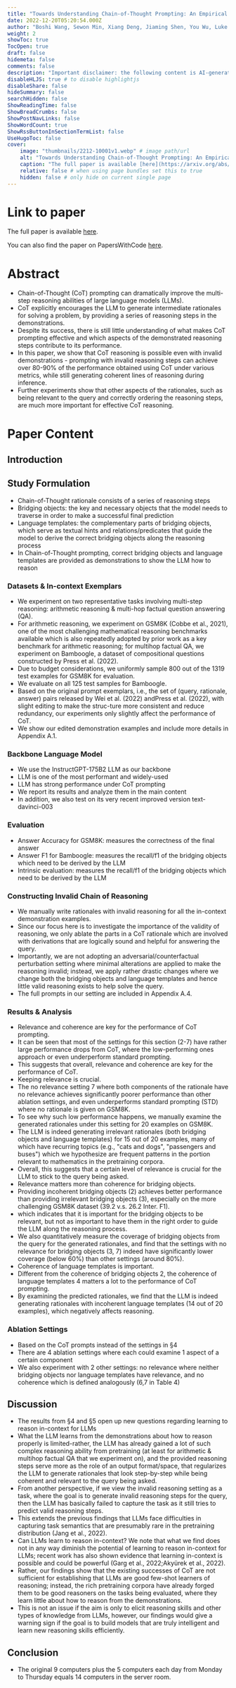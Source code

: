 ```yaml
---
title: "Towards Understanding Chain-of-Thought Prompting: An Empirical Study of What Matters"
date: 2022-12-20T05:20:54.000Z
author: "Boshi Wang, Sewon Min, Xiang Deng, Jiaming Shen, You Wu, Luke Zettlemoyer, Huan Sun"
weight: 2
showToc: true
TocOpen: true
draft: false
hidemeta: false
comments: false
description: "Important disclaimer: the following content is AI-generated, please make sure to fact check the presented information by reading the full paper."
disableHLJS: true # to disable highlightjs
disableShare: false
hideSummary: false
searchHidden: false
ShowReadingTime: false
ShowBreadCrumbs: false
ShowPostNavLinks: false
ShowWordCount: true
ShowRssButtonInSectionTermList: false
UseHugoToc: false
cover:
    image: "thumbnails/2212-10001v1.webp" # image path/url
    alt: "Towards Understanding Chain-of-Thought Prompting: An Empirical Study of What Matters" # alt text
    caption: "The full paper is available [here](https://arxiv.org/abs/2212.10001)." # display caption under cover
    relative: false # when using page bundles set this to true
    hidden: false # only hide on current single page
---
```


# Link to paper
The full paper is available [here](https://arxiv.org/abs/2212.10001).

You can also find the paper on PapersWithCode [here](https://paperswithcode.com/paper/towards-understanding-chain-of-thought).

# Abstract
- Chain-of-Thought (CoT) prompting can dramatically improve the multi-step reasoning abilities of large language models (LLMs).
- CoT explicitly encourages the LLM to generate intermediate rationales for solving a problem, by providing a series of reasoning steps in the demonstrations.
- Despite its success, there is still little understanding of what makes CoT prompting effective and which aspects of the demonstrated reasoning steps contribute to its performance.
- In this paper, we show that CoT reasoning is possible even with invalid demonstrations - prompting with invalid reasoning steps can achieve over 80-90% of the performance obtained using CoT under various metrics, while still generating coherent lines of reasoning during inference.
- Further experiments show that other aspects of the rationales, such as being relevant to the query and correctly ordering the reasoning steps, are much more important for effective CoT reasoning.

# Paper Content

## Introduction

## Study Formulation
- Chain-of-Thought rationale consists of a series of reasoning steps
- Bridging objects: the key and necessary objects that the model needs to traverse in order to make a successful final prediction
- Language templates: the complementary parts of bridging objects, which serve as textual hints and relations/predicates that guide the model to derive the correct bridging objects along the reasoning process
- In Chain-of-Thought prompting, correct bridging objects and language templates are provided as demonstrations to show the LLM how to reason

### Datasets & In-context Exemplars
- We experiment on two representative tasks involving multi-step reasoning: arithmetic reasoning & multi-hop factual question answering (QA).
- For arithmetic reasoning, we experiment on GSM8K (Cobbe et al., 2021), one of the most challenging mathematical reasoning benchmarks available which is also repeatedly adopted by prior work as a key benchmark for arithmetic reasoning; for multihop factual QA, we experiment on Bamboogle, a dataset of compositional questions constructed by Press et al. (2022).
- Due to budget considerations, we uniformly sample 800 out of the 1319 test examples for GSM8K for evaluation.
- We evaluate on all 125 test samples for Bamboogle.
- Based on the original prompt exemplars, i.e., the set of (query, rationale, answer) pairs released by Wei et al. (2022) andPress et al. (2022), with slight editing to make the struc-ture more consistent and reduce redundancy, our experiments only slightly affect the performance of CoT.
- We show our edited demonstration examples and include more details in Appendix A.1.

### Backbone Language Model
- We use the InstructGPT-175B2 LLM as our backbone
- LLM is one of the most performant and widely-used
- LLM has strong performance under CoT prompting
- We report its results and analyze them in the main content
- In addition, we also test on its very recent improved version text-davinci-003

### Evaluation
- Answer Accuracy for GSM8K: measures the correctness of the final answer
- Answer F1 for Bamboogle: measures the recall/f1 of the bridging objects which need to be derived by the LLM
- Intrinsic evaluation: measures the recall/f1 of the bridging objects which need to be derived by the LLM

### Constructing Invalid Chain of Reasoning
- We manually write rationales with invalid reasoning for all the in-context demonstration examples.
- Since our focus here is to investigate the importance of the validity of reasoning, we only ablate the parts in a CoT rationale which are involved with derivations that are logically sound and helpful for answering the query.
- Importantly, we are not adopting an adversarial/counterfactual perturbation setting where minimal alterations are applied to make the reasoning invalid; instead, we apply rather drastic changes where we change both the bridging objects and language templates and hence little valid reasoning exists to help solve the query.
- The full prompts in our setting are included in Appendix A.4.

### Results & Analysis
- Relevance and coherence are key for the performance of CoT prompting.
- It can be seen that most of the settings for this section (2-7) have rather large performance drops from CoT, where the low-performing ones approach or even underperform standard prompting.
- This suggests that overall, relevance and coherence are key for the performance of CoT.
- Keeping relevance is crucial.
- The no relevance setting 7 where both components of the rationale have no relevance achieves significantly poorer performance than other ablation settings, and even underperforms standard prompting (STD) where no rationale is given on GSM8K.
- To see why such low performance happens, we manually examine the generated rationales under this setting for 20 examples on GSM8K.
- The LLM is indeed generating irrelevant rationales (both bridging objects and language templates) for 15 out of 20 examples, many of which have recurring topics (e.g., "cats and dogs", "passengers and buses") which we hypothesize are frequent patterns in the portion relevant to mathematics in the pretraining corpora.
- Overall, this suggests that a certain level of relevance is crucial for the LLM to stick to the query being asked.
- Relevance matters more than coherence for bridging objects.
- Providing incoherent bridging objects (2) achieves better performance than providing irrelevant bridging objects (3), especially on the more challenging GSM8K dataset (39.2 v.s. 26.2 Inter. F1).
- which indicates that it is important for the bridging objects to be relevant, but not as important to have them in the right order to guide the LLM along the reasoning process.
- We also quantitatively measure the coverage of bridging objects from the query for the generated rationales, and find that the settings with no relevance for bridging objects (3, 7) indeed have significantly lower coverage (below 60%) than other settings (around 80%).
- Coherence of language templates is important.
- Different from the coherence of bridging objects 2, the coherence of language templates 4 matters a lot to the performance of CoT prompting.
- By examining the predicted rationales, we find that the LLM is indeed generating rationales with incoherent language templates (14 out of 20 examples), which negatively affects reasoning.

### Ablation Settings
- Based on the CoT prompts instead of the settings in §4
- There are 4 ablation settings where each could examine 1 aspect of a certain component
- We also experiment with 2 other settings: no relevance where neither bridging objects nor language templates have relevance, and no coherence which is defined analogously (6,7 in Table 4)

## Discussion
- The results from §4 and §5 open up new questions regarding learning to reason in-context for LLMs
- What the LLM learns from the demonstrations about how to reason properly is limited-rather, the LLM has already gained a lot of such complex reasoning ability from pretraining (at least for arithmetic & multihop factual QA that we experiment on), and the provided reasoning steps serve more as the role of an output format/space, that regularizes the LLM to generate rationales that look step-by-step while being coherent and relevant to the query being asked.
- From another perspective, if we view the invalid reasoning setting as a task, where the goal is to generate invalid reasoning steps for the query, then the LLM has basically failed to capture the task as it still tries to predict valid reasoning steps.
- This extends the previous findings that LLMs face difficulties in capturing task semantics that are presumably rare in the pretraining distribution (Jang et al., 2022).
- Can LLMs learn to reason in-context? We note that what we find does not in any way diminish the potential of learning to reason in-context for LLMs; recent work has also shown evidence that learning in-context is possible and could be powerful (Garg et al., 2022;Akyürek et al., 2022).
- Rather, our findings show that the existing successes of CoT are not sufficient for establishing that LLMs are good few-shot learners of reasoning; instead, the rich pretraining corpora have already forged them to be good reasoners on the tasks being evaluated, where they learn little about how to reason from the demonstrations.
- This is not an issue if the aim is only to elicit reasoning skills and other types of knowledge from LLMs, however, our findings would give a warning sign if the goal is to build models that are truly intelligent and learn new reasoning skills efficiently.

## Conclusion
- The original 9 computers plus the 5 computers each day from Monday to Thursday equals 14 computers in the server room.
